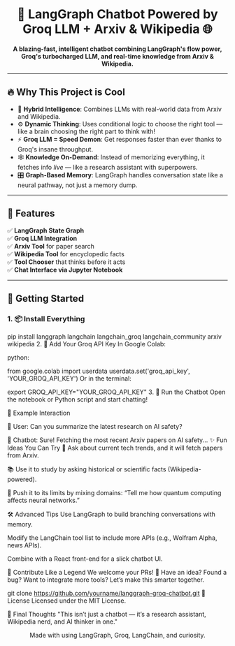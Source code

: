 

<h1 align="center">🤖 LangGraph Chatbot Powered by Groq LLM + Arxiv & Wikipedia 🌐</h1>

<p align="center">
  <b>A blazing-fast, intelligent chatbot combining LangGraph's flow power, Groq's turbocharged LLM, and real-time knowledge from Arxiv & Wikipedia.</b>
</p>

---

## 🔥 Why This Project is Cool

- 🧠 **Hybrid Intelligence**: Combines LLMs with real-world data from Arxiv and Wikipedia.
- ⚙️ **Dynamic Thinking**: Uses conditional logic to choose the right tool — like a brain choosing the right part to think with!
- ⚡ **Groq LLM = Speed Demon**: Get responses faster than ever thanks to Groq's insane throughput.
- 🕸️ **Knowledge On-Demand**: Instead of memorizing everything, it fetches info *live* — like a research assistant with superpowers.
- 🎛️ **Graph-Based Memory**: LangGraph handles conversation state like a neural pathway, not just a memory dump.

---

## 🧰 Features

✅ **LangGraph State Graph**  
✅ **Groq LLM Integration**  
✅ **Arxiv Tool** for paper search  
✅ **Wikipedia Tool** for encyclopedic facts  
✅ **Tool Chooser** that thinks before it acts  
✅ **Chat Interface via Jupyter Notebook**  

---

## 🚀 Getting Started

### 1. 📦 Install Everything

pip install langgraph langchain langchain_groq langchain_community arxiv wikipedia
2. 🔐 Add Your Groq API Key
In Google Colab:

python:

from google.colab import userdata
userdata.set('groq_api_key', 'YOUR_GROQ_API_KEY')
Or in the terminal:


export GROQ_API_KEY="YOUR_GROQ_API_KEY"
3. 🧪 Run the Chatbot
Open the notebook or Python script and start chatting!

💬 Example Interaction

🧑 User: Can you summarize the latest research on AI safety?

🤖 Chatbot: Sure! Fetching the most recent Arxiv papers on AI safety...
✨ Fun Ideas You Can Try
🧪 Ask about current tech trends, and it will fetch papers from Arxiv.

📚 Use it to study by asking historical or scientific facts (Wikipedia-powered).

🤯 Push it to its limits by mixing domains: “Tell me how quantum computing affects neural networks.”

🛠️ Advanced Tips
Use LangGraph to build branching conversations with memory.

Modify the LangChain tool list to include more APIs (e.g., Wolfram Alpha, news APIs).

Combine with a React front-end for a slick chatbot UI.

🤝 Contribute Like a Legend
We welcome your PRs! 🚀
Have an idea? Found a bug? Want to integrate more tools? Let’s make this smarter together.


git clone https://github.com/yourname/langgraph-groq-chatbot.git
📜 License
Licensed under the MIT License.

🧠 Final Thoughts
"This isn’t just a chatbot — it’s a research assistant, Wikipedia nerd, and AI thinker in one."

<p align="center"> Made with  using LangGraph, Groq, LangChain, and curiosity. </p>


